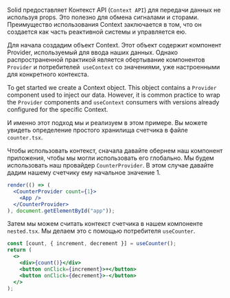 Solid предоставляет Контекст API (`Context API`) для передачи данных не используя props. Это полезно для обмена сигналами и сторами. Преимущество использования Context заключается в том, что он создается как часть реактивной системы и управляется ею.

Для начала создадим объект Context. Этот объект содержит компонент Provider, используемый для ввода наших данных. Однако распространенной практикой является обертывание компонентов `Provider` и потребителей` useContext` со значениями, уже настроенными для конкретного контекста.

To get started we create a Context object. This object contains a `Provider` component used to inject our data. However, it is common practice to wrap the `Provider` components and `useContext` consumers with versions already configured for the specific Context.

И именно этот подход мы и реализуем в этом примере. Вы можете увидеть определение простого хранилища счетчика в файле `counter.tsx`.

Чтобы использовать контекст, сначала давайте обернем наш компонент приложения, чтобы мы могли использовать его глобально. Мы будем использовать наш провайдер `CounterProvider`. В этом случае давайте дадим нашему счетчику ему начальное значение 1.

```jsx
render(() => (
  <CounterProvider count={1}>
    <App />
  </CounterProvider>
), document.getElementById("app"));
```

Затем мы можем считать контекст счетчика в нашем компоненте `nested.tsx`. Мы делаем это с помощью потребителя `useCounter`.

```jsx
const [count, { increment, decrement }] = useCounter();
return (
  <>
    <div>{count()}</div>
    <button onClick={increment}>+</button>
    <button onClick={decrement}>-</button>
  </>
);
```